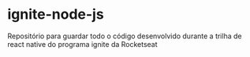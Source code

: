 # ignite-node-js

Repositório para guardar todo o código desenvolvido durante a trilha de react native do programa ignite da Rocketseat
